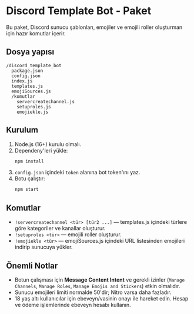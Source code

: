 # Discord Template Bot - Paket

Bu paket, Discord sunucu şablonları, emojiler ve emojili roller oluşturman için hazır komutlar içerir.

## Dosya yapısı
```
/discord_template_bot
  package.json
  config.json
  index.js
  templates.js
  emojiSources.js
  /komutlar
    servercreatechannel.js
    setuproles.js
    emojiekle.js
```

## Kurulum
1. Node.js (16+) kurulu olmalı.
2. Dependeny'leri yükle:
   ```bash
   npm install
   ```
3. `config.json` içindeki `token` alanına bot token'ını yaz.
4. Botu çalıştır:
   ```bash
   npm start
   ```

## Komutlar
- `!servercreatechannel <tür> [tür2 ...]` — templates.js içindeki türlere göre kategoriler ve kanallar oluşturur.
- `!setuproles <tür>` — emojili roller oluşturur.
- `!emojiekle <tür>` — emojiSources.js içindeki URL listesinden emojileri indirip sunucuya yükler.

## Önemli Notlar
- Botun çalışması için **Message Content Intent** ve gerekli izinler (`Manage Channels`, `Manage Roles`, `Manage Emojis and Stickers`) etkin olmalıdır.
- Sunucu emojileri limiti normalde 50'dir; Nitro varsa daha fazladır.
- 18 yaş altı kullanıcılar için ebeveyn/vasinin onayı ile hareket edin. Hesap ve ödeme işlemlerinde ebeveyn hesabı kullanın.

